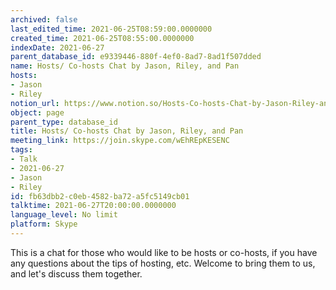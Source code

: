 ```yaml
---
archived: false
last_edited_time: 2021-06-25T08:59:00.0000000
created_time: 2021-06-25T08:55:00.0000000
indexDate: 2021-06-27
parent_database_id: e9339446-880f-4ef0-8ad7-8ad1f507dded
name: Hosts/ Co-hosts Chat by Jason, Riley, and Pan
hosts:
- Jason
- Riley
notion_url: https://www.notion.so/Hosts-Co-hosts-Chat-by-Jason-Riley-and-Pan-fb63dbb2c0eb4582ba72a5fc5149cb01
object: page
parent_type: database_id
title: Hosts/ Co-hosts Chat by Jason, Riley, and Pan
meeting_link: https://join.skype.com/wEhREpKESENC
tags:
- Talk
- 2021-06-27
- Jason
- Riley
id: fb63dbb2-c0eb-4582-ba72-a5fc5149cb01
talktime: 2021-06-27T20:00:00.0000000
language_level: No limit
platform: Skype
---
```


This is a chat for those who would like to be hosts or co-hosts, if you have any questions about the tips of hosting, etc. Welcome to bring them to us, and let's discuss them together.

